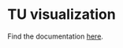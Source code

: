 # TU visualization

Find the documentation
[here](https://bjoernludwigptb.github.io/tu_visualization/).
